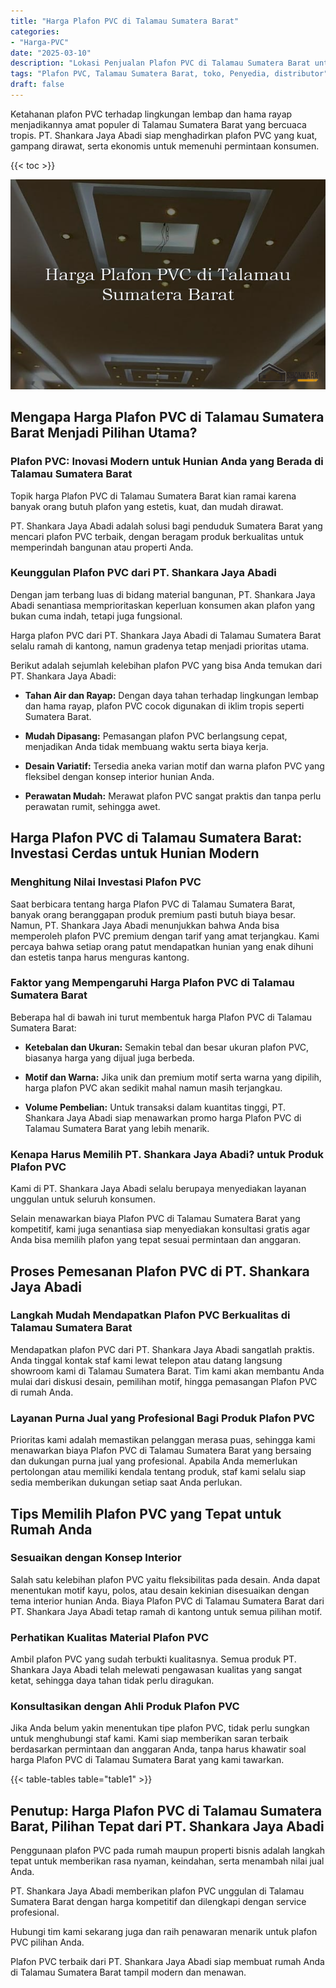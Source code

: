 ```yaml
---
title: "Harga Plafon PVC di Talamau Sumatera Barat"
categories: 
- "Harga-PVC"
date: "2025-03-10"
description: "Lokasi Penjualan Plafon PVC di Talamau Sumatera Barat untuk hunian, office, dan toko. Produk terbaik, variasi motif, pilihan warna modern, beserta layanan instalasi ditangani oleh tim profesional serta jaminan resmi!|Jasa penyediaan Plafon PVC di Talamau Sumatera Barat untuk keperluan tempat tinggal, kantor, atau toko, dengan produk berkualitas dan instalasi oleh tim ahli serta jaminan resmi.|Pilihan Plafon PVC di Talamau Sumatera Barat yang andal bagi rumah, kantor, serta toko, dengan material berkualitas dan pemasangan dikerjakan oleh tim ahli serta jaminan resmi.|Penjualan Plafon PVC di Talamau Sumatera Barat bagi tempat tinggal, kantor, serta ritel, dengan material unggulan dan penempatan ditangani oleh tenaga ahli profesional, lengkap dengan kepastian resmi.}"
tags: "Plafon PVC, Talamau Sumatera Barat, toko, Penyedia, distributor"
draft: false
---
```


Ketahanan plafon PVC terhadap lingkungan lembap dan hama rayap menjadikannya amat populer di Talamau Sumatera Barat yang bercuaca tropis. PT. Shankara Jaya Abadi siap menghadirkan plafon PVC yang kuat, gampang dirawat, serta ekonomis untuk memenuhi permintaan konsumen.

{{< toc >}}

![Harga Plafon PVC di Talamau Sumatera Barat](/images/Harga-PVC/Harga-Plafon-PVC-di-Talamau-Sumatera-Barat.png)


## Mengapa Harga Plafon PVC di Talamau Sumatera Barat Menjadi Pilihan Utama?

### Plafon PVC: Inovasi Modern untuk Hunian Anda yang Berada di Talamau Sumatera Barat

Topik harga Plafon PVC di Talamau Sumatera Barat kian ramai karena banyak orang butuh plafon yang estetis, kuat, dan mudah dirawat.

PT. Shankara Jaya Abadi adalah solusi bagi penduduk Sumatera Barat yang mencari plafon PVC terbaik, dengan beragam produk berkualitas untuk memperindah bangunan atau properti Anda.

### Keunggulan Plafon PVC dari PT. Shankara Jaya Abadi

Dengan jam terbang luas di bidang material bangunan, PT. Shankara Jaya Abadi senantiasa memprioritaskan keperluan konsumen akan plafon yang bukan cuma indah, tetapi juga fungsional.

Harga plafon PVC dari PT. Shankara Jaya Abadi di Talamau Sumatera Barat selalu ramah di kantong, namun gradenya tetap menjadi prioritas utama.

Berikut adalah sejumlah kelebihan plafon PVC yang bisa Anda temukan dari PT. Shankara Jaya Abadi:

- **Tahan Air dan Rayap:** Dengan daya tahan terhadap lingkungan lembap dan hama rayap, plafon PVC cocok digunakan di iklim tropis seperti Sumatera Barat.

- **Mudah Dipasang:** Pemasangan plafon PVC berlangsung cepat, menjadikan Anda tidak membuang waktu serta biaya kerja.

- **Desain Variatif:** Tersedia aneka varian motif dan warna plafon PVC yang fleksibel dengan konsep interior hunian Anda.

- **Perawatan Mudah:** Merawat plafon PVC sangat praktis dan tanpa perlu perawatan rumit, sehingga awet.

## Harga Plafon PVC di Talamau Sumatera Barat: Investasi Cerdas untuk Hunian Modern

### Menghitung Nilai Investasi Plafon PVC

Saat berbicara tentang harga Plafon PVC di Talamau Sumatera Barat, banyak orang beranggapan produk premium pasti butuh biaya besar. Namun, PT. Shankara Jaya Abadi menunjukkan bahwa Anda bisa memperoleh plafon PVC premium dengan tarif yang amat terjangkau. Kami percaya bahwa setiap orang patut mendapatkan hunian yang enak dihuni dan estetis tanpa harus menguras kantong.

### Faktor yang Mempengaruhi Harga Plafon PVC di Talamau Sumatera Barat

Beberapa hal di bawah ini turut membentuk harga Plafon PVC di Talamau Sumatera Barat:

- **Ketebalan dan Ukuran:** Semakin tebal dan besar ukuran plafon PVC, biasanya harga yang dijual juga berbeda.

- **Motif dan Warna:** Jika unik dan premium motif serta warna yang dipilih, harga plafon PVC akan sedikit mahal namun masih terjangkau.

- **Volume Pembelian:** Untuk transaksi dalam kuantitas tinggi, PT. Shankara Jaya Abadi siap menawarkan promo harga Plafon PVC di Talamau Sumatera Barat yang lebih menarik.

### Kenapa Harus Memilih PT. Shankara Jaya Abadi? untuk Produk Plafon PVC

Kami di PT. Shankara Jaya Abadi selalu berupaya menyediakan layanan unggulan untuk seluruh konsumen.

Selain menawarkan biaya Plafon PVC di Talamau Sumatera Barat yang kompetitif, kami juga senantiasa siap menyediakan konsultasi gratis agar Anda bisa memilih plafon yang tepat sesuai permintaan dan anggaran.

## Proses Pemesanan Plafon PVC di PT. Shankara Jaya Abadi

### Langkah Mudah Mendapatkan Plafon PVC Berkualitas di Talamau Sumatera Barat

Mendapatkan plafon PVC dari PT. Shankara Jaya Abadi sangatlah praktis. Anda tinggal kontak staf kami lewat telepon atau datang langsung showroom kami di Talamau Sumatera Barat. Tim kami akan membantu Anda mulai dari diskusi desain, pemilihan motif, hingga pemasangan Plafon PVC di rumah Anda.

### Layanan Purna Jual yang Profesional Bagi Produk Plafon PVC

Prioritas kami adalah memastikan pelanggan merasa puas, sehingga kami menawarkan biaya Plafon PVC di Talamau Sumatera Barat yang bersaing dan dukungan purna jual yang profesional. Apabila Anda memerlukan pertolongan atau memiliki kendala tentang produk, staf kami selalu siap sedia memberikan dukungan setiap saat Anda perlukan.

## Tips Memilih Plafon PVC yang Tepat untuk Rumah Anda

### Sesuaikan dengan Konsep Interior

Salah satu kelebihan plafon PVC yaitu fleksibilitas pada desain. Anda dapat menentukan motif kayu, polos, atau desain kekinian disesuaikan dengan tema interior hunian Anda. Biaya Plafon PVC di Talamau Sumatera Barat dari PT. Shankara Jaya Abadi tetap ramah di kantong untuk semua pilihan motif.

### Perhatikan Kualitas Material Plafon PVC

Ambil plafon PVC yang sudah terbukti kualitasnya. Semua produk PT. Shankara Jaya Abadi telah melewati pengawasan kualitas yang sangat ketat, sehingga daya tahan tidak perlu diragukan.

### Konsultasikan dengan Ahli Produk Plafon PVC

Jika Anda belum yakin menentukan tipe plafon PVC, tidak perlu sungkan untuk menghubungi staf kami. Kami siap memberikan saran terbaik berdasarkan permintaan dan anggaran Anda, tanpa harus khawatir soal harga Plafon PVC di Talamau Sumatera Barat yang kami tawarkan.

{{< table-tables table="table1" >}}

## Penutup: Harga Plafon PVC di Talamau Sumatera Barat, Pilihan Tepat dari PT. Shankara Jaya Abadi

Penggunaan plafon PVC pada rumah maupun properti bisnis adalah langkah tepat untuk memberikan rasa nyaman, keindahan, serta menambah nilai jual Anda.

PT. Shankara Jaya Abadi memberikan plafon PVC unggulan di Talamau Sumatera Barat dengan harga kompetitif dan dilengkapi dengan service profesional.

Hubungi tim kami sekarang juga dan raih penawaran menarik untuk plafon PVC pilihan Anda.

Plafon PVC terbaik dari PT. Shankara Jaya Abadi siap membuat rumah Anda di Talamau Sumatera Barat tampil modern dan menawan.